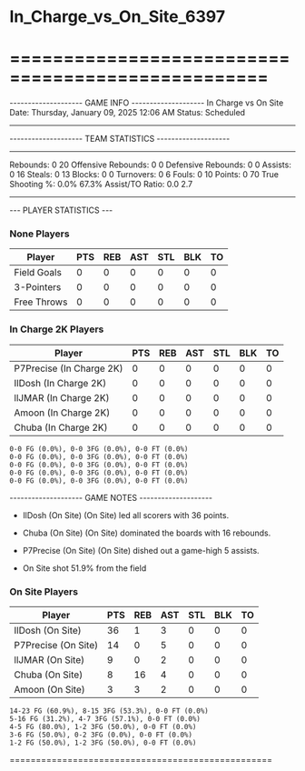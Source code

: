 # In_Charge_vs_On_Site_6397

==================================================
==================================================

-------------------- GAME INFO --------------------
In Charge vs On Site
Date: Thursday, January 09, 2025 12:06 AM
Status: Scheduled

--------------------------------------------------

-------------------- TEAM STATISTICS --------------------

---------------------------------------------------------------------------
Rebounds:                 0                         20
Offensive Rebounds:       0                         0
Defensive Rebounds:       0                         0
Assists:                  0                         16
Steals:                   0                         13
Blocks:                   0                         0
Turnovers:                0                         6
Fouls:                    0                         10
Points:                   0                         70
True Shooting %:          0.0%                      67.3%
Assist/TO Ratio:          0.0                       2.7

--------------------------------------------------

--- PLAYER STATISTICS ---

### None Players

|Player|PTS|REB|AST|STL|BLK|TO|
|---|---|---|---|---|---|---|
|Field Goals|0|0|0|0|0|0|
|3-Pointers|0|0|0|0|0|0|
|Free Throws|0|0|0|0|0|0|

### In Charge 2K Players

|Player|PTS|REB|AST|STL|BLK|TO|
|---|---|---|---|---|---|---|
|P7Precise (In Charge 2K)|0|0|0|0|0|0|
|IlDosh (In Charge 2K)|0|0|0|0|0|0|
|llJMAR (In Charge 2K)|0|0|0|0|0|0|
|Amoon (In Charge 2K)|0|0|0|0|0|0|
|Chuba (In Charge 2K)|0|0|0|0|0|0|

```
0-0 FG (0.0%), 0-0 3FG (0.0%), 0-0 FT (0.0%)
0-0 FG (0.0%), 0-0 3FG (0.0%), 0-0 FT (0.0%)
0-0 FG (0.0%), 0-0 3FG (0.0%), 0-0 FT (0.0%)
0-0 FG (0.0%), 0-0 3FG (0.0%), 0-0 FT (0.0%)
0-0 FG (0.0%), 0-0 3FG (0.0%), 0-0 FT (0.0%)
```

-------------------- GAME NOTES --------------------

* IlDosh (On Site) (On Site) led all scorers with 36 points.
* Chuba (On Site) (On Site) dominated the boards with 16 rebounds.
* P7Precise (On Site) (On Site) dished out a game-high 5 assists.

* On Site shot 51.9% from the field

### On Site Players

|Player|PTS|REB|AST|STL|BLK|TO|
|---|---|---|---|---|---|---|
|IlDosh (On Site)|36|1|3|0|0|0|
|P7Precise (On Site)|14|0|5|0|0|0|
|llJMAR (On Site)|9|0|2|0|0|0|
|Chuba (On Site)|8|16|4|0|0|0|
|Amoon (On Site)|3|3|2|0|0|0|

```
14-23 FG (60.9%), 8-15 3FG (53.3%), 0-0 FT (0.0%)
5-16 FG (31.2%), 4-7 3FG (57.1%), 0-0 FT (0.0%)
4-5 FG (80.0%), 1-2 3FG (50.0%), 0-0 FT (0.0%)
3-6 FG (50.0%), 0-2 3FG (0.0%), 0-0 FT (0.0%)
1-2 FG (50.0%), 1-2 3FG (50.0%), 0-0 FT (0.0%)
```

==================================================
